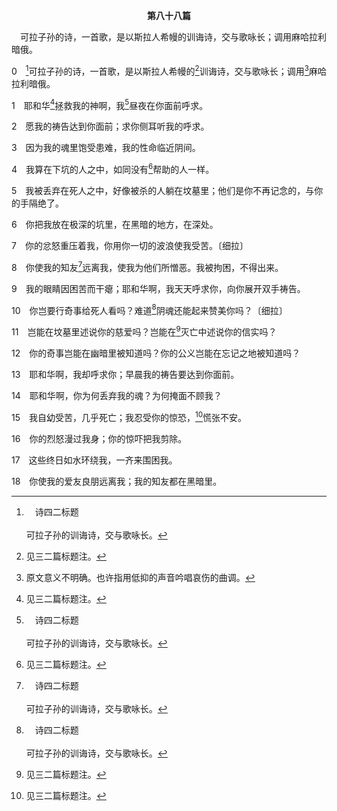 <p style="text-align:center;font-weight:bold;">第八十八篇</p>

<a name="0">

<span id="spsm">　可拉子孙的诗，一首歌，是以斯拉人希幔的训诲诗，交与歌咏长；调用麻哈拉利暗俄。

0　[^a]可拉子孙的诗，一首歌，是以斯拉人希幔的[^1]训诲诗，交与歌咏长；调用[^2]麻哈拉利暗俄。

[^1]:见三二篇标题注。

[^2]:原文意义不明确。也许指用低抑的声音吟唱哀伤的曲调。

[^a]:　诗四二标题<br><br>可拉子孙的训诲诗，交与歌咏长。

1　耶和华[^1]拯救我的神啊，我[^a]昼夜在你面前呼求。

[^1]:本篇论到可拉的子孙希幔寻求从苦难中得释放。见八五1注1。

[^a]:　诗二二2；路十八7<br><br>诗22:2　我的神啊，我白日呼求，你不应允；夜间呼求，也得不着安宁。<br><br>路18:7　神的选民昼夜呼吁祂，祂纵然为他们忍耐着，岂不终久给他们伸冤吗？

2　愿我的祷告达到你面前；求你侧耳听我的呼求。

3　因为我的魂里饱受患难，我的性命临近阴间。

4　我算在下坑的人之中，如同没有[^1]帮助的人一样。

[^1]:或，力量。

5　我被丢弃在死人之中，好像被杀的人躺在坟墓里；他们是你不再记念的，与你的手隔绝了。

6　你把我放在极深的坑里，在黑暗的地方，在深处。

7　你的忿怒重压着我，你用你一切的波浪使我受苦。〔细拉〕

8　你使我的知友[^a]远离我，使我为他们所憎恶。我被拘困，不得出来。

[^a]:　伯十九13；诗八八18；路二三49<br><br>伯19:13　祂使我的弟兄远离我，使认识我的，全然与我生疏。<br><br>诗88:18　你使我的爱友良朋远离我；我的知友都在黑暗里。<br><br>路23:49　还有一切与耶稣熟识的人，和从加利利跟着祂来的妇女们，都远远地站着，看这些事。

9　我的眼睛因困苦而干瘪；耶和华啊，我天天呼求你，向你展开双手祷告。

10　你岂要行奇事给死人看吗？难道[^a]阴魂还能起来赞美你吗？〔细拉〕

[^a]:　诗六5；三十9；一一五17；赛三八18<br><br>诗6:5　因为在死地无人记念你；在阴间有谁称谢你？<br><br>诗30:9　我被害流血，下到坑中，有什么益处呢？尘土岂能赞美你，传说你的信实吗？<br><br>诗115:17　死人不能赞美耶和华；下到寂静中的，也都不能。<br><br>赛38:18　原来阴间不能称谢你，死亡不能赞美你；下坑的人不能盼望你的真实。

11　岂能在坟墓里述说你的慈爱吗？岂能在[^1]灭亡中述说你的信实吗？

[^1]:或，亚巴顿。

12　你的奇事岂能在幽暗里被知道吗？你的公义岂能在忘记之地被知道吗？

13　耶和华啊，我却呼求你；早晨我的祷告要达到你面前。

14　耶和华啊，你为何丢弃我的魂？为何掩面不顾我？

15　我自幼受苦，几乎死亡；我忍受你的惊恐，[^1]慌张不安。

[^1]:此乃照七十士希腊文译本；原文意不详。

16　你的烈怒漫过我身；你的惊吓把我剪除。

17　这些终日如水环绕我，一齐来围困我。

18　你使我的爱友良朋远离我；我的知友都在黑暗里。
